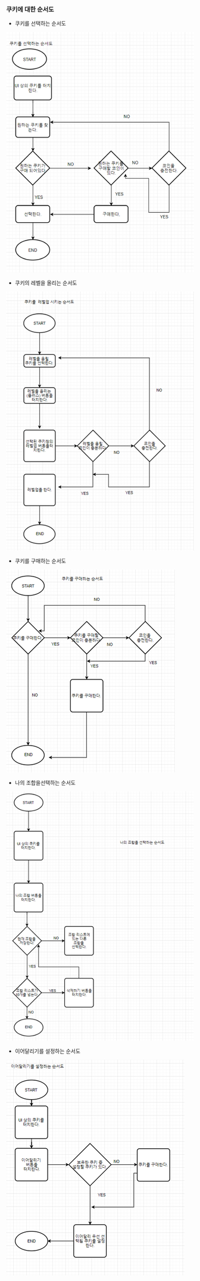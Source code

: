 ### 쿠키에 대한 순서도
- 쿠키를 선택하는 순서도

![쿠키를 선택하는 순서도](./사진자료/1108.01.PNG)
- 쿠키의 레벨을 올리는 순서도

![쿠키의 레벨을 올리는 순서도](./사진자료/1108.02.PNG)
- 쿠키를 구매하는 순서도

![쿠키를 구매하는 순서도](./사진자료/1108.03.PNG)
- 나의 조합을선택하는 순서도

![나의 조합을 선택하는 순서도](./사진자료/1108.04.PNG)
- 이어달리기를 설정하는 순서도

![이어달리기를 선택하는 순서도](./사진자료/1108.05.PNG)

